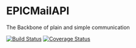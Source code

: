 # EPICMailAPI
The Backbone of plain and simple communication

[![Build Status](https://travis-ci.com/deschant/EPICMailAPI.svg?branch=develop)](https://travis-ci.com/deschant/EPICMailAPI)   [![Coverage Status](https://coveralls.io/repos/github/deschant/EPICMailAPI/badge.svg?branch=develop)](https://coveralls.io/github/deschant/EPICMailAPI?branch=develop)